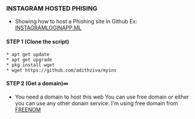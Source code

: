 <h3> INSTAGRAM HOSTED PHISING </h3>

* Showing how to host a Phishing site in Github
Ex: <a href="https://instagramloginapp.ml">INSTAGRAMLOGINAPP.ML</a>

#### STEP 1 (Clone the script)
```
* apt get update
* apt get upgrade
* pkg install wget
* wget https://github.com/adithziva/myins
```
#### STEP 2 (Get a domain)∞

* You need a domain to host this web
You can use free domain or either you can use any other donain service.
I'm using free domain from <a href="https://www.freenom.com/">FREENOM </a>
